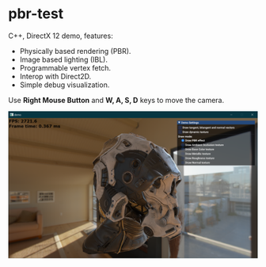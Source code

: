 # pbr-test

C++, DirectX 12 demo, features:
* Physically based rendering (PBR).
* Image based lighting (IBL).
* Programmable vertex fetch.
* Interop with Direct2D.
* Simple debug visualization.

Use <b>Right Mouse Button</b> and <b>W, A, S, D</b> keys to move the camera.

![image](/pbr-test.png)
